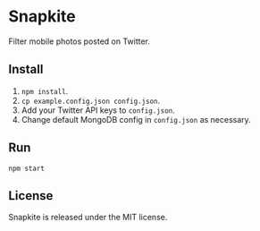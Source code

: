 # Snapkite

Filter mobile photos posted on Twitter.

## Install

1. `npm install`.
2. `cp example.config.json config.json`.
3. Add your Twitter API keys to `config.json`.
4. Change default MongoDB config in `config.json` as necessary.

## Run

`npm start`

## License

Snapkite is released under the MIT license.
